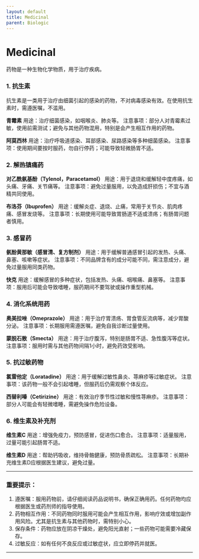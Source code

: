 ```yaml
---
layout: default
title: Medicinal
parent: Biologic
---
```


# Medicinal

药物是一种生物化学物质，用于治疗疾病。

### 1. 抗生素
抗生素是一类用于治疗由细菌引起的感染的药物，不对病毒感染有效。在使用抗生素时，需遵医嘱，不滥用。

**青霉素**
用途：治疗细菌感染，如咽喉炎、肺炎等。
注意事项：部分人对青霉素过敏，使用前需测试；避免与其他药物混用，特别是会产生相互作用的药物。

**阿莫西林**
用途：治疗呼吸道感染、耳部感染、尿路感染等多种细菌感染。
注意事项：使用期间要按时服药，勿自行停药；可能导致轻微肠胃不适。

### 2. 解热镇痛药

**对乙酰氨基酚（Tylenol，Paracetamol）**
用途：用于退烧和缓解轻中度疼痛，如头痛、牙痛、关节痛等。
注意事项：避免过量服用，以免造成肝损伤；不宜与酒精共同使用。

**布洛芬（Ibuprofen）**
用途：缓解炎症、退烧、止痛，常用于关节炎、肌肉疼痛、感冒发烧等。
注意事项：长期使用可能导致胃肠道不适或溃疡；有肠胃问题者慎用。

### 3. 感冒药

**氨酚黄那敏（感冒清、复方制剂）**
用途：用于缓解普通感冒引起的发热、头痛、鼻塞、咳嗽等症状。
注意事项：不同品牌含有的成分可能不同，需注意成分，避免过量服用同类药物。

**快克**
用途：缓解感冒的多种症状，包括发热、头痛、咽喉痛、鼻塞等。
注意事项：服用后可能会导致嗜睡，服药期间不要驾驶或操作重型机械。

### 4. 消化系统用药

**奥美拉唑（Omeprazole）**
用途：用于治疗胃溃疡、胃食管反流病等，减少胃酸分泌。
注意事项：长期服用需遵医嘱，避免自我诊断过量使用。

**蒙脱石散（Smecta）**
用途：用于治疗腹泻，特别是肠胃不适、急性腹泻等症状。
注意事项：服用时需与其他药物间隔1小时，避免药效受影响。

### 5. 抗过敏药物

**氯雷他定（Loratadine）**
用途：用于缓解过敏性鼻炎、荨麻疹等过敏症状。
注意事项：该药物一般不会引起嗜睡，但服药后仍需观察个体反应。

**西替利嗪（Cetirizine）**
用途：有效治疗季节性过敏和慢性荨麻疹。
注意事项：部分人可能会有轻微嗜睡，需避免操作危险设备。

### 6. 维生素及补充剂

**维生素C**
用途：增强免疫力，预防感冒，促进伤口愈合。
注意事项：适量服用，过量可能引起肠胃不适。

**维生素D**
用途：帮助钙吸收，维持骨骼健康，预防骨质疏松。
注意事项：长期补充维生素D应根据医生建议，避免过量。

---

### 重要提示：
1. 遵医嘱：服用药物前，请仔细阅读药品说明书，确保正确用药。任何药物均应根据医生或药剂师的指导使用。
2. 药物相互作用：不同药物同时服用可能会产生相互作用，影响疗效或增加副作用风险。尤其是抗生素与其他药物时，需特别小心。
3. 保存条件：药物应放在阴凉干燥处，避免阳光直射；一些药物可能需要冷藏保存。
4. 过敏反应：如有任何不良反应或过敏症状，应立即停药并就医。

---